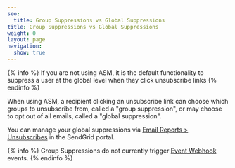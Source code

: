 ```yaml
---
seo:
  title: Group Suppressions vs Global Suppressions
title: Group Suppressions vs Global Suppressions
weight: 0
layout: page
navigation:
  show: true
---
```


{% info %}
If you are not using ASM, it is the default functionality to suppress a user at the global level when they click unsubscribe links
{% endinfo %}

When using ASM, a recipient clicking an unsubscribe link can choose which groups to unsubscribe from, called a "group suppression", or may choose to opt out of all emails, called a "global suppression".

You can manage your global suppressions via [Email Reports > Unsubscribes](https://sendgrid.com/unsubscribes) in the SendGrid portal.

{% info %}
Group Suppressions do not currently trigger [Event Webhook]({{root_url}}/API_Reference/Webhooks/event.html) events.
{% endinfo %}